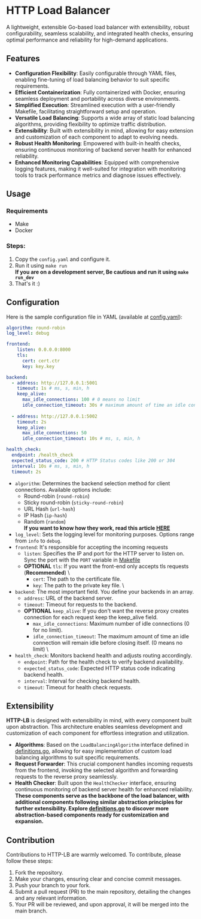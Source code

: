 # HTTP Load Balancer
A lightweight, extensible Go-based load balancer with extensibility, robust configurability, seamless scalability, and integrated health checks, ensuring optimal performance and reliability for high-demand applications.

## Features
- **Configuration Flexibility**: Easily configurable through YAML files, enabling fine-tuning of load balancing behavior to suit specific requirements.
- **Efficient Containerization**: Fully containerized with Docker, ensuring seamless deployment and portability across diverse environments.
- **Simplified Execution**: Streamlined execution with a user-friendly Makefile, facilitating straightforward setup and operation.
- **Versatile Load Balancing**: Supports a wide array of static load balancing algorithms, providing flexibility to optimize traffic distribution.
- **Extensibility**: Built with extensibility in mind, allowing for easy extension and customization of each component to adapt to evolving needs.
- **Robust Health Monitoring**: Empowered with built-in health checks, ensuring continuous monitoring of backend server health for enhanced reliability.
- **Enhanced Monitoring Capabilities**: Equipped with comprehensive logging features, making it well-suited for integration with monitoring tools to track performance metrics and diagnose issues effectively.

## Usage
### Requirements
- Make
- Docker
### Steps:
1. Copy the `config.yaml` and configure it.
2. Run it using `make run` \
**If you are on a development server, Be cautious and run it using `make run_dev`**
3. That's it :)

## Configuration
Here is the sample configuration file in YAML (available at [config.yaml](./config.yaml)):
```yaml
algorithm: round-robin
log_level: debug

frontend:
    listen: 0.0.0.0:8000
    tls:
      cert: cert.ctr
      key: key.key

backend:
  - address: http://127.0.0.1:5001
    timeout: 1s # ms, s, min, h
    keep_alive:
      max_idle_connections: 100 # 0 means no limit
      idle_connection_timeout: 30s # maximum amount of time an idle connection will remain idle before closing itself. (0 means no limit)
    
  - address: http://127.0.0.1:5002
    timeout: 2s
    keep_alive:
      max_idle_connections: 50
      idle_connection_timeout: 10s # ms, s, min, h

health_check:
  endpoint: /health_check
  expected_status_code: 200 # HTTP Status codes like 200 or 304
  interval: 10s # ms, s, min, h
  timeout: 2s
```
- `algorithm`: Determines the backend selection method for client connections. Available options include:
    - Round-robin (`round-robin`)
    - Sticky round-robin (`sticky-round-robin`)
    - URL Hash (`url-hash`)
    - IP Hash (`ip-hash`)
    - Random (`random`) \
    **If you want to know how they work, read this article [HERE](https://blog.bytebytego.com/i/103707419/what-are-the-common-load-balancing-algorithms)**
- `log_level`: Sets the logging level for monitoring purposes. Options range from `info` to `debug`.
- `frontend`: It's responsible for accepting the incoming requests
    - `listen`: Specifies the IP and port for the HTTP server to listen on. Sync the port with the `PORT` variable in [Makefile](./Makefile)
    - **OPTIONAL** `tls`: If you want the front-end only accepts tls requests (**Recommended**) \
        - `cert`: The path to the certificate file.
        - `key`: The path to the private key file. \
- `backend`: The most important field. You define your backends in an array.
    - `address`: URL of the backend server.
    - `timeout`: Timeout for requests to the backend.
    - **OPTIONAL** `keep_alive`: If you don't want the reverse proxy creates connection for each request keep the keep_alive field.
        - `max_idle_connections`: Maximum number of idle connections (0 for no limit).
        - `idle_connection_timeout`: The maximum amount of time an idle connection will remain idle before closing itself. (0 means no limit) \
- `health_check`: Monitors backend health and adjusts routing accordingly.
    - `endpoint`: Path for the health check to verify backend availability.
    - `expected_status_code`: Expected HTTP status code indicating backend health.
    - `interval`: Interval for checking backend health.
    - `timeout`: Timeout for health check requests.

## Extensibility
**HTTP-LB** is designed with extensibility in mind, with every component built upon abstraction. This architecture enables seamless development and customization of each component for effortless integration and utilization.
- **Algorithms**: Based on the `LoadBalancingAlgorithm` interface defined in [definitions.go](./definitions.go), allowing for easy implementation of custom load balancing algorithms to suit specific requirements.
- **Request Forwarder**: This crucial component handles incoming requests from the frontend, invoking the selected algorithm and forwarding requests to the reverse proxy seamlessly.
- **Health Checker**:  Built upon the `HealthChecker` interface, ensuring continuous monitoring of backend server health for enhanced reliability.\
**These components serve as the backbone of the load balancer, with additional components following similar abstraction principles for further extensibility. Explore [definitions.go](./definitions.go) to discover more abstraction-based components ready for customization and expansion.**


## Contribution
Contributions to HTTP-LB are warmly welcomed. To contribute, please follow these steps:
1. Fork the repository.
2. Make your changes, ensuring clear and concise commit messages.
3. Push your branch to your fork.
4. Submit a pull request (PR) to the main repository, detailing the changes and any relevant information.
5. Your PR will be reviewed, and upon approval, it will be merged into the main branch.
